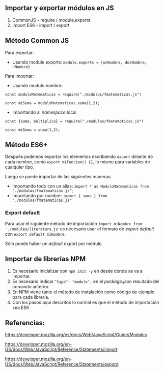## Importar y exportar módulos en JS


1. CommonJS - require / module.exports
2. Import ES6 - import / export


## Método Common JS

Para exportar:

- Usando module.exports: `module.exports = {unNombre, dosNombre, nNombre}`

Para importar:

- Usando modulo.nombre:

````
const moduloMatematicas = require("./modulos/fmatematicas.js")

const miSuma = moduloMatematicas.suma(1,2);
````

- Importando al *namespace* local:

````
const {suma, multiplica} = require("./modulos/fmatematicas.js")

const miSuma = suma(1,2);
````

## Método ES6+

Después podemos exportar los elementos escribiendo `export` delante de cada nombre, como `export miFuncion() {}`, lo mismo para variables de cualquier tipo.

Luego se puede importar de las siguientes maneras:

- Importando todo con un alias: `import * as ModuloMatematicas from "./modulos/fmatematicas.js";`
- Importando por nombre: `import { suma } from "./modulos/fmatematicas.js"`

### Export default

Para usar el siguiente método de importación `import miNombre from './modules/literatura.js'`es necesario usar el formato de *export default* con `export default miNombre`.

Sólo puede haber un *default* export por módulo.

## Importar de librerías NPM

1. Es necesario inicializar con `npm init -y` en desde donde se va a importar.
2. Es necesario indicar `"type": "module",` en el *package.json* resultado del comando anterior.
3. En NPM viene tanto el método de instalación como código de ejemplo para cada librería.
4. Con los pasos aquí descritos lo normal es que el método de importación sea ES6


## Referencias:

https://developer.mozilla.org/es/docs/Web/JavaScript/Guide/Modules

https://developer.mozilla.org/en-US/docs/Web/JavaScript/Reference/Statements/import

https://developer.mozilla.org/en-US/docs/Web/JavaScript/Reference/Statements/expord